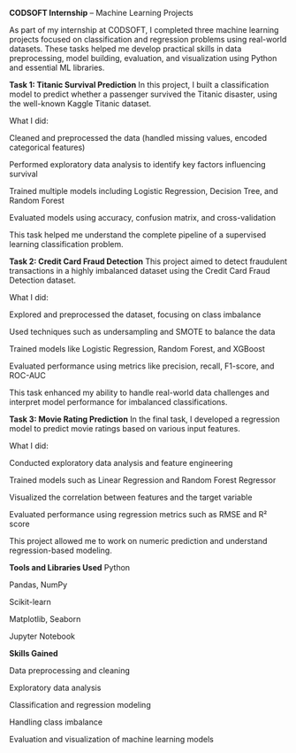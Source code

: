 **CODSOFT Internship** –  Machine Learning Projects 


As part of my internship at CODSOFT, I completed three machine learning projects focused on classification and regression problems using real-world datasets. These tasks helped me develop practical skills in data preprocessing, model building, evaluation, and visualization using Python and essential ML libraries.

**Task 1: Titanic Survival Prediction**
In this project, I built a classification model to predict whether a passenger survived the Titanic disaster, using the well-known Kaggle Titanic dataset.

What I did:

Cleaned and preprocessed the data (handled missing values, encoded categorical features)

Performed exploratory data analysis to identify key factors influencing survival

Trained multiple models including Logistic Regression, Decision Tree, and Random Forest

Evaluated models using accuracy, confusion matrix, and cross-validation

This task helped me understand the complete pipeline of a supervised learning classification problem.

**Task 2: Credit Card Fraud Detection**
This project aimed to detect fraudulent transactions in a highly imbalanced dataset using the Credit Card Fraud Detection dataset.

What I did:

Explored and preprocessed the dataset, focusing on class imbalance

Used techniques such as undersampling and SMOTE to balance the data

Trained models like Logistic Regression, Random Forest, and XGBoost

Evaluated performance using metrics like precision, recall, F1-score, and ROC-AUC

This task enhanced my ability to handle real-world data challenges and interpret model performance for imbalanced classifications.

**Task 3: Movie Rating Prediction**
In the final task, I developed a regression model to predict movie ratings based on various input features.

What I did:

Conducted exploratory data analysis and feature engineering

Trained models such as Linear Regression and Random Forest Regressor

Visualized the correlation between features and the target variable

Evaluated performance using regression metrics such as RMSE and R² score

This project allowed me to work on numeric prediction and understand regression-based modeling.

**Tools and Libraries Used**
Python

Pandas, NumPy

Scikit-learn

Matplotlib, Seaborn

Jupyter Notebook

**Skills Gained**

Data preprocessing and cleaning

Exploratory data analysis

Classification and regression modeling

Handling class imbalance

Evaluation and visualization of machine learning models
